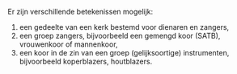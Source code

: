 Er zijn verschillende betekenissen mogelijk:
1. een gedeelte van een kerk bestemd voor dienaren en zangers, 
2. een groep zangers, bijvoorbeeld een gemengd koor (SATB), vrouwenkoor of mannenkoor, 
3. een koor in de zin van een groep (gelijksoortige) instrumenten, bijvoorbeeld koperblazers, houtblazers.